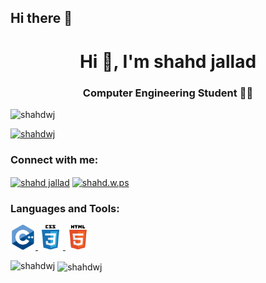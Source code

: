 ## Hi there 👋
<h1 align="center">Hi 👋, I'm shahd jallad</h1>
<h3 align="center">Computer Engineering Student 👩‍💻</h3>


<p align="left"> <img src="https://komarev.com/ghpvc/?username=shahdwj&label=Profile%20views&color=0e75b6&style=flat" alt="shahdwj" /> </p>

<p align="left"> <a href="https://github.com/ryo-ma/github-profile-trophy"><img src="https://github-profile-trophy.vercel.app/?username=shahdwj" alt="shahdwj" /></a> </p>

<h3 align="left">Connect with me:</h3>
<p align="left">
<a href="https://linkedin.com/in/shahd jallad" target="blank"><img align="center" src="https://raw.githubusercontent.com/rahuldkjain/github-profile-readme-generator/master/src/images/icons/Social/linked-in-alt.svg" alt="shahd jallad" height="30" width="40" /></a>
<a href="https://instagram.com/shahd.w.ps" target="blank"><img align="center" src="https://raw.githubusercontent.com/rahuldkjain/github-profile-readme-generator/master/src/images/icons/Social/instagram.svg" alt="shahd.w.ps" height="30" width="40" /></a>
</p>

<h3 align="left">Languages and Tools:</h3>
<p align="left"> <a href="https://www.w3schools.com/cpp/" target="_blank" rel="noreferrer"> <img src="https://raw.githubusercontent.com/devicons/devicon/master/icons/cplusplus/cplusplus-original.svg" alt="cplusplus" width="40" height="40"/> </a> <a href="https://www.w3schools.com/css/" target="_blank" rel="noreferrer"> <img src="https://raw.githubusercontent.com/devicons/devicon/master/icons/css3/css3-original-wordmark.svg" alt="css3" width="40" height="40"/> </a> <a href="https://www.w3.org/html/" target="_blank" rel="noreferrer"> <img src="https://raw.githubusercontent.com/devicons/devicon/master/icons/html5/html5-original-wordmark.svg" alt="html5" width="40" height="40"/> </a> </p>

<p><img align="left" src="https://github-readme-stats.vercel.app/api/top-langs?username=shahdwj&show_icons=true&locale=en&layout=compact" alt="shahdwj" /></p>

<p>&nbsp;<img align="center" src="https://github-readme-stats.vercel.app/api?username=shahdwj&show_icons=true&locale=en" alt="shahdwj" /></p>

